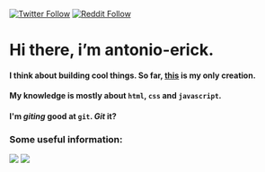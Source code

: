 [![Twitter Follow](https://img.shields.io/twitter/follow/im_antonioerick?label=Follow&style=for-the-badge&logo=twitter)](https://twitter.com/im_antonioerick)
[![Reddit Follow](https://img.shields.io/twitter/follow/im_antonioerick?label=Follow&style=for-the-badge&logo=reddit)](https://www.reddit.com/user/antonio-erick)

# Hi there, i’m antonio-erick.

#### I think about building cool things. So far, [this](https://antonio-erick.github.io/website/) is my only creation.
#### My knowledge is mostly about `html`, `css` and `javascript`.
#### I'm *giting* good at `git`. *Git* it?


### Some useful information:
![](https://github.com/antonio-erick/github-stats/blob/master/generated/overview.svg)
![](https://github.com/antonio-erick/github-stats/blob/master/generated/languages.svg)
